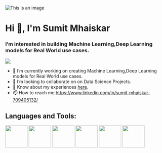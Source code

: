 ![This is an image](https://traitsai.com/wp-content/uploads/2018/07/Andrew-Ng-Meme.png)
# Hi 👋, I'm Sumit Mhaiskar

### I’m interested in building Machine Learning,Deep Learning models for Real World use cases.
![](https://komarev.com/ghpvc/?username=sheero69&color=green)

- 🔭 I’m currently working on creating Machine Learning,Deep Learning models for Real World use cases.
- 👯 I’m looking to collaborate on on Data Science Projects.
- 📄 Know about my experiences [here](https://drive.google.com/file/d/17QKVMrxfC5lbMbixsYtHtcGlDIF2xolh/view?usp=sharing).
- 📫 How to reach me https://www.linkedin.com/in/sumit-mhaiskar-709405132/

## Languages and Tools:
<img src="https://raw.githubusercontent.com/yurijserrano/Github-Profile-Readme-Logos/f994c418a134b58c4aec11152f6a4a33fa89da26/cloud/heroku.svg" width="70" height="70" /> <img src="https://raw.githubusercontent.com/yurijserrano/Github-Profile-Readme-Logos/f994c418a134b58c4aec11152f6a4a33fa89da26/cloud/amazon.svg" width="70" height="70" /> <img src="https://raw.githubusercontent.com/yurijserrano/Github-Profile-Readme-Logos/f994c418a134b58c4aec11152f6a4a33fa89da26/programming%20languages/python.svg" width="70" height="70" /> <img src="https://raw.githubusercontent.com/yurijserrano/Github-Profile-Readme-Logos/f994c418a134b58c4aec11152f6a4a33fa89da26/ides/intellij.svg" width="70" height="70" /> <img src="https://raw.githubusercontent.com/yurijserrano/Github-Profile-Readme-Logos/f994c418a134b58c4aec11152f6a4a33fa89da26/databases/cassandra.svg" width="70" height="70" /> <img src="https://raw.githubusercontent.com/yurijserrano/Github-Profile-Readme-Logos/f994c418a134b58c4aec11152f6a4a33fa89da26/databases/mongodb.svg" width="70" height="70" />

